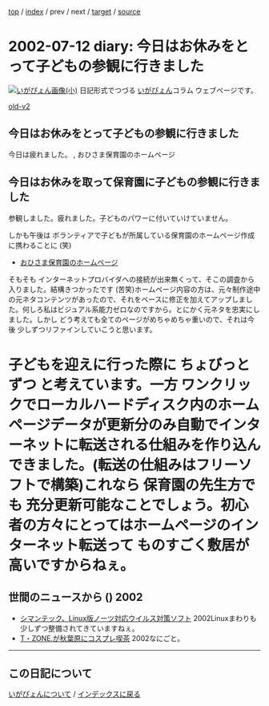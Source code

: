 [top](https://igapyon.github.io/diary/) 
 / [index](https://igapyon.github.io/diary/2002/index.html) 
 / prev 
 / next 
 / [target](https://igapyon.github.io/diary/2002/ig020712.html) 
 / [source](https://github.com/igapyon/diary/blob/gh-pages/2002/ig020712.html.src.md) 

2002-07-12 diary: 今日はお休みをとって子どもの参観に行きました
=====================================================================================================
[![いがぴょん画像(小)](https://igapyon.github.io/diary/images/iga200306s.jpg "いがぴょん")](https://igapyon.github.io/diary/memo/memoigapyon.html) 日記形式でつづる [いがぴょん](https://igapyon.github.io/diary/memo/memoigapyon.html)コラム ウェブページです。

[old-v2](ig020712-orig.html)

## 今日はお休みをとって子どもの参観に行きました

今日は疲れました。 , おひさま保育園のホームページ


## 今日はお休みを取って保育園に子どもの参観に行きました

参観しました。疲れました。子どものパワーに付いていけていません。

しかも午後は ボランティアで子どもが所属している保育園のホームページ作成に携わることに
(笑)

* [おひさま保育園のホームページ](http://www2.odn.ne.jp/~cds71160/)

そもそも インターネットプロバイダへの接続が出来無くって、そこの調査から入りました。結構きつかったです
(苦笑)ホームページ内容の方は、元々制作途中の元ネタコンテンツがあったので、それをベースに修正を加えてアップしました。何しろ私はビジュアル系能力ゼロなのですから。とにかく元ネタを忠実にしました。しかし どう考えても全てのページがめちゃめちゃ重いので、それは今後 少しずつリファインしていこうと思います。
# 子どもを迎えに行った際に ちょびっとずつ と考えています。一方 ワンクリックでローカルハードディスク内のホームページデータが更新分のみ自動でインターネットに転送される仕組みを作り込んできました。(転送の仕組みはフリーソフトで構築)これなら 保育園の先生方でも 充分更新可能なことでしょう。初心者の方々にとってはホームページのインターネット転送って ものすごく敷居が高いですからねぇ。

## 世間のニュースから () 2002

* [シマンテック、Linux版ノーツ対応ウイルス対策ソフト](http://biztech.nikkeibp.co.jp/wcs/show/leaf?CID=onair/biztech/prom/195709)  2002Linuxまわりも少しずつ整備されてきていますねぇ。
* [T・ZONE.が秋葉原にコスプレ喫茶](http://www.zdnet.co.jp/news/0207/11/njbt_05.html)  2002なにごと。


----------------------------------------------------------------------------------------------------

## この日記について
[いがぴょんについて](https://igapyon.github.io/diary/memo/memoigapyon.html) / [インデックスに戻る](https://igapyon.github.io/diary/idxall.html)
